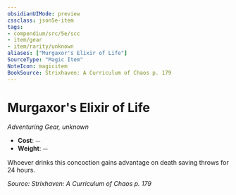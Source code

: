 ```yaml
---
obsidianUIMode: preview
cssclass: json5e-item
tags:
- compendium/src/5e/scc
- item/gear
- item/rarity/unknown
aliases: ["Murgaxor's Elixir of Life"]
SourceType: "Magic Item"
NoteIcon: magicitem
BookSource: Strixhaven: A Curriculum of Chaos p. 179
---
```

# Murgaxor's Elixir of Life
*Adventuring Gear, unknown*  

- **Cost**: ⏤
- **Weight**: ⏤

Whoever drinks this concoction gains advantage on death saving throws for 24 hours.

*Source: Strixhaven: A Curriculum of Chaos p. 179*